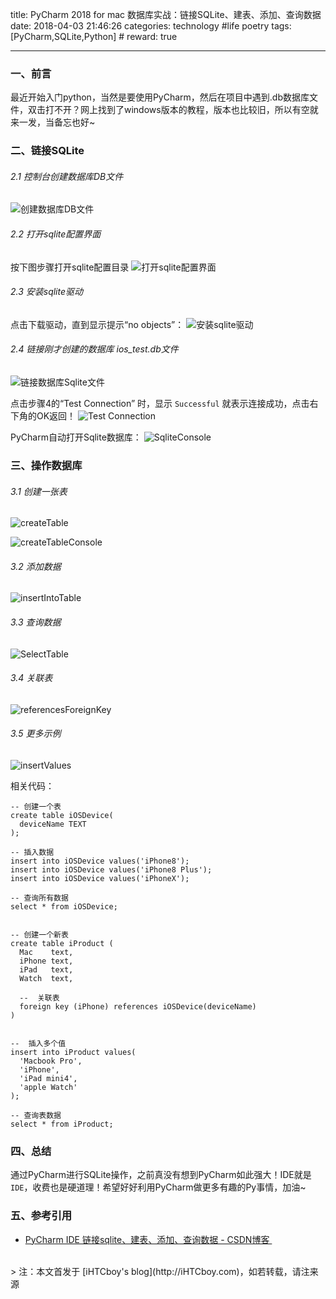 title: PyCharm 2018 for mac 数据库实战：链接SQLite、建表、添加、查询数据
date: 2018-04-03 21:46:26
categories: technology #life poetry
tags: [PyCharm,SQLite,Python]  # <!--more-->
reward: true

---

###  一、前言

最近开始入门python，当然是要使用PyCharm，然后在项目中遇到.db数据库文件，双击打不开？网上找到了windows版本的教程，版本也比较旧，所以有空就来一发，当备忘也好~

<!--more-->

### 二、链接SQLite
###### 2.1 控制台创建数据库DB文件

![创建数据库DB文件](https://github.com/iHTCboy/iGallery/raw/master/BlogImages/2018/04/20180403-createDBfile.png)

######  2.2 打开sqlite配置界面
按下图步骤打开sqlite配置目录
![打开sqlite配置界面](https://github.com/iHTCboy/iGallery/raw/master/BlogImages/2018/04/20180403-openSqliteConfig.png)

######  2.3 安装sqlite驱动
点击下载驱动，直到显示提示“no objects”：
![安装sqlite驱动](https://github.com/iHTCboy/iGallery/raw/master/BlogImages/2018/04/20180403-downloadSqliteDriver.png)

######  2.4  链接刚才创建的数据库 ios_test.db文件
![ 链接数据库Sqlite文件](https://github.com/iHTCboy/iGallery/raw/master/BlogImages/2018/04/20180403-ConnectionSqliteFile.png)


点击步骤4的“Test Connection” 时，显示 `Successful` 就表示连接成功，点击右下角的OK返回！
![Test Connection](https://github.com/iHTCboy/iGallery/raw/master/BlogImages/2018/04/20180403-TestConnectionSqlite.png)

PyCharm自动打开Sqlite数据库：
![SqliteConsole](https://github.com/iHTCboy/iGallery/raw/master/BlogImages/2018/04/20180403-PycharmSqliteConsole.png)


### 三、操作数据库
######  3.1 创建一张表
![createTable](https://github.com/iHTCboy/iGallery/raw/master/BlogImages/2018/04/20180403-createTable.png)

![createTableConsole](https://github.com/iHTCboy/iGallery/raw/master/BlogImages/2018/04/20180403-createTableConsole.png)

######  3.2 添加数据
![insertIntoTable](https://github.com/iHTCboy/iGallery/raw/master/BlogImages/2018/04/20180403-insertIntoValues.png)

######  3.3 查询数据
![SelectTable](https://github.com/iHTCboy/iGallery/raw/master/BlogImages/2018/04/20180403-SelectFrom.png)


######  3.4 关联表
![referencesForeignKey](https://github.com/iHTCboy/iGallery/raw/master/BlogImages/2018/04/20180403-referencesForeignKey.png)


######  3.5 更多示例
![insertValues](https://github.com/iHTCboy/iGallery/raw/master/BlogImages/2018/04/20180403-insertInfoValuesMore.png)

相关代码：

```
-- 创建一个表
create table iOSDevice(
  deviceName TEXT
);

-- 插入数据
insert into iOSDevice values('iPhone8');
insert into iOSDevice values('iPhone8 Plus');
insert into iOSDevice values('iPhoneX');

-- 查询所有数据
select * from iOSDevice;


-- 创建一个新表
create table iProduct (
  Mac    text,
  iPhone text,
  iPad   text,
  Watch  text,

  --  关联表
  foreign key (iPhone) references iOSDevice(deviceName)
)


--  插入多个值
insert into iProduct values(
  'Macbook Pro',
  'iPhone',
  'iPad mini4',
  'apple Watch'
);

-- 查询表数据
select * from iProduct;
```

### 四、总结
通过PyCharm进行SQLite操作，之前真没有想到PyCharm如此强大！IDE就是`IDE`，收费也是硬道理！希望好好利用PyCharm做更多有趣的Py事情，加油~


### 五、参考引用
- [PyCharm IDE 链接sqlite、建表、添加、查询数据 - CSDN博客 ](https://blog.csdn.net/qq_36482772/article/details/53458400)





<br>
> 注：本文首发于 [iHTCboy's blog](http://iHTCboy.com)，如若转载，请注来源


